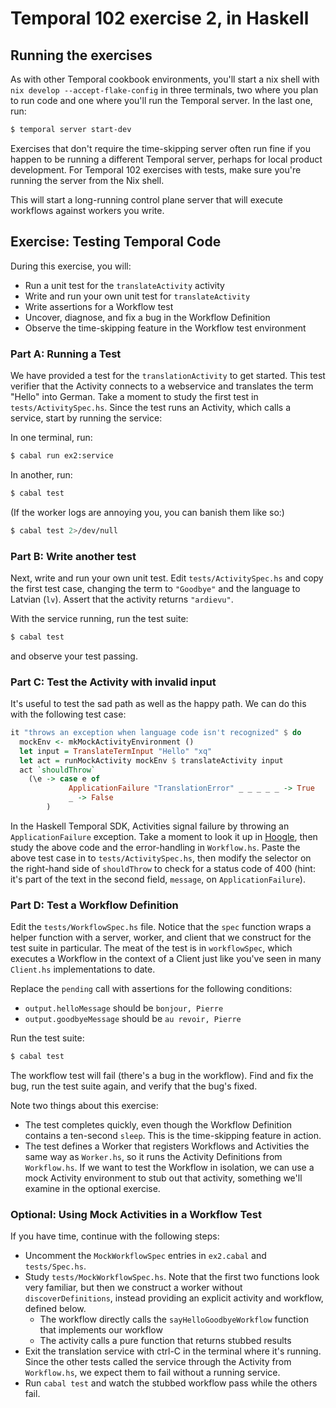 # Temporal 102 exercise 2, in Haskell

## Running the exercises

As with other Temporal cookbook environments, you'll start a nix shell
with `nix develop --accept-flake-config` in three terminals, two where
you plan to run code and one where you'll run the Temporal server. In
the last one, run:

```bash
$ temporal server start-dev
```

Exercises that don't require the time-skipping server often run fine if
you happen to be running a different Temporal server, perhaps for local
product development. For Temporal 102 exercises with tests, make sure
you're running the server from the Nix shell.

This will start a long-running control plane server that will execute
workflows against workers you write.

## Exercise: Testing Temporal Code

During this exercise, you will:

- Run a unit test for the `translateActivity` activity
- Write and run your own unit test for `translateActivity`
- Write assertions for a Workflow test
- Uncover, diagnose, and fix a bug in the Workflow Definition
- Observe the time-skipping feature in the Workflow test environment

### Part A: Running a Test

We have provided a test for the `translationActivity` to get started.
This test verifier that the Activity connects to a webservice and
translates the term "Hello" into German. Take a moment to study the
first test in `tests/ActivitySpec.hs`. Since the test runs an Activity,
which calls a service, start by running the service:

In one terminal, run:

```bash
$ cabal run ex2:service
```

In another, run:
```bash
$ cabal test
```

(If the worker logs are annoying you, you can banish them like so:)

```bash
$ cabal test 2>/dev/null
```

### Part B: Write another test

Next, write and run your own unit test. Edit `tests/ActivitySpec.hs` and
copy the first test case, changing the term to `"Goodbye"` and the
language to Latvian (`lv`). Assert that the activity returns
`"ardievu"`.

With the service running, run the test suite:

```bash
$ cabal test
```

and observe your test passing.

### Part C: Test the Activity with invalid input

It's useful to test the sad path as well as the happy path. We can do
this with the following test case:

```haskell
it "throws an exception when language code isn't recognized" $ do
  mockEnv <- mkMockActivityEnvironment ()
  let input = TranslateTermInput "Hello" "xq"
  let act = runMockActivity mockEnv $ translateActivity input
  act `shouldThrow` 
    (\e -> case e of
             ApplicationFailure "TranslationError" _ _ _ _ _ -> True
             _ -> False
        )
```

In the Haskell Temporal SDK, Activities signal failure by throwing an
`ApplicationFailure` exception. Take a moment to look it up in
[Hoogle](https://hoogle.haskell.org/), then study the above code and the
error-handling in `Workflow.hs`. Paste the above test case in to
`tests/ActivitySpec.hs`, then modify the selector on the right-hand side
of `shouldThrow` to check for a status code of 400 (hint: it's part of
the text in the second field, `message`, on `ApplicationFailure`).

### Part D: Test a Workflow Definition

Edit the `tests/WorkflowSpec.hs` file. Notice that the `spec` function
wraps a helper function with a server, worker, and client that we
construct for the test suite in particular. The meat of the test is in
`workflowSpec`, which executes a Workflow in the context of a Client
just like you've seen in many `Client.hs` implementations to date.

Replace the `pending` call with assertions for the following conditions:

- `output.helloMessage` should be `bonjour, Pierre`
- `output.goodbyeMessage` should be `au revoir, Pierre`

Run the test suite:

```bash
$ cabal test
```

The workflow test will fail (there's a bug in the workflow). Find and
fix the bug, run the test suite again, and verify that the bug's fixed.

Note two things about this exercise:

- The test completes quickly, even though the Workflow Definition
  contains a ten-second `sleep`. This is the time-skipping feature in
  action.
- The test defines a Worker that registers Workflows and Activities the
  same way as `Worker.hs`, so it runs the Activity Definitions from
  `Workflow.hs`. If we want to test the Workflow in isolation, we can
  use a mock Activity environment to stub out that activity, something
  we'll examine in the optional exercise.

### Optional: Using Mock Activities in a Workflow Test

If you have time, continue with the following steps:

- Uncomment the `MockWorkflowSpec` entries in `ex2.cabal` and
  `tests/Spec.hs`.
- Study `tests/MockWorkflowSpec.hs`. Note that the first two functions
  look very familiar, but then we construct a worker without
  `discoverDefinitions`, instead providing an explicit activity and
  workflow, defined below.
    - The workflow directly calls the `sayHelloGoodbyeWorkflow` function
      that implements our workflow
    - The activity calls a pure function that returns stubbed results
- Exit the translation service with ctrl-C in the terminal where it's
  running. Since the other tests called the service through the Activity
  from `Workflow.hs`, we expect them to fail without a running service.
- Run `cabal test` and watch the stubbed workflow pass while the others
  fail.
